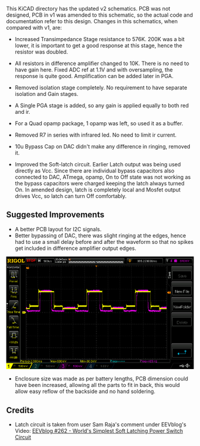This KiCAD directory has the updated v2 schematics. PCB was not designed, PCB in v1 was amended to this schematic, so the actual code and documentation refer to this design. Changes in this schematics, when compared with v1, are:

* Increased Transimpedance Stage resistance to 576K. 200K was a bit lower, it is important to get a good response at this stage, hence the resistor was doubled.

* All resistors in difference amplifier changed to 10K. There is no need to have gain here. Fixed ADC ref at 1.1V and with oversampling, the response is quite good. Amplification can be added later in PGA.

* Removed isolation stage completely. No requirement to have separate isolation and Gain stages.

* A Single PGA stage is added, so any gain is applied equally to both red and ir.

* For a Quad opamp package, 1 opamp was left, so used it as a buffer.

* Removed R7 in series with infrared led. No need to limit ir current.

* 10u Bypass Cap on DAC didn't make any difference in ringing, removed it.

* Improved the Soft-latch circuit. Earlier Latch output was being used directly as Vcc. Since there are individual bypass capacitors also connected to DAC, ATmega, opamp, On to Off state was not working as the bypass capacitors were charged keeping the latch always turned On. In amended design, latch is completely local and Mosfet output drives Vcc, so latch can turn Off comfortably.

## Suggested Improvements
* A better PCB layout for I2C signals.
* Better bypassing of DAC, there was slight ringing at the edges, hence had to use a small delay before and after the waveform so that no spikes get included in difference amplifier output edges.

<p align="middle">
  <img src="/doc/common/circuit/ringing.png"/>
</p>

* Enclosure size was made as per battery lengths, PCB dimension could have been increased, allowing all the parts to fit in back, this would allow easy reflow of the backside and no hand soldering.

## Credits

* Latch circuit is taken from user Sam Raja's comment under EEVblog's Video: [EEVblog #262 - World's Simplest Soft Latching Power Switch Circuit](https://youtu.be/Foc9R0dC2iI)
